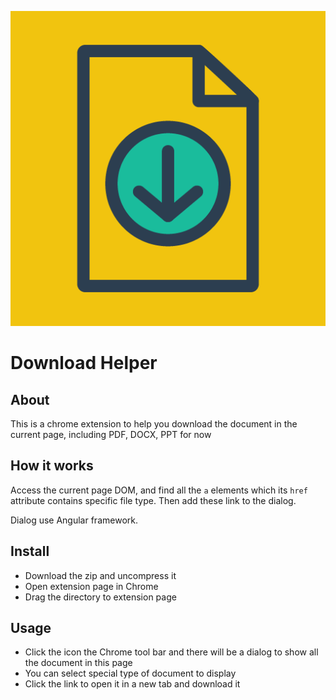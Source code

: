 ![Download Helper icon](https://raw.githubusercontent.com/YiNanKai/chrome-extension-download-helper/master/icon.png)
# Download Helper
## About
This is a chrome extension to help you download the document in the current page, including PDF, DOCX, PPT for now
## How it works
Access the current page DOM, and find all the `a` elements which its `href` attribute contains specific file type. Then add these link to the dialog.

Dialog use Angular framework.
## Install
- Download the zip and uncompress it
- Open extension page in Chrome
- Drag the directory to extension page

## Usage
- Click the icon the Chrome tool bar and there will be a dialog to show all the document in this page
- You can select special type of document to display
- Click the link to open it in a new tab and download it
